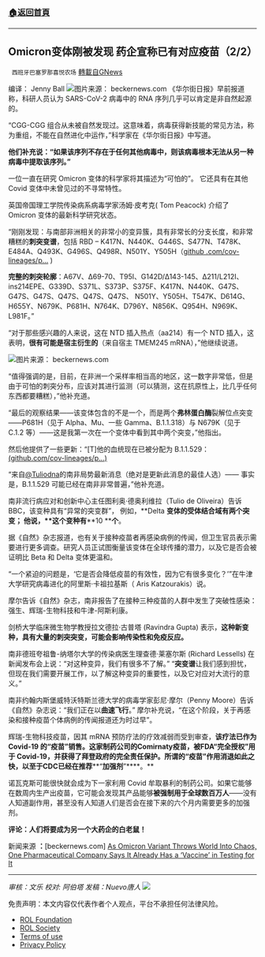 ###  [:house:返回首頁](https://github.com/ourhimalayas/txt)
---


## Omicron变体刚被发现 药企宣称已有对应疫苗（2/2）
` 西班牙巴塞罗那喜悦农场` [轉載自GNews](https://gnews.org/zh-hans/1701136/)

编译： Jenny Ball
![](https://assets.gnews.org/wp-content/uploads/2021/11/image0-2-16.jpg)图片来源： beckernews.com
《华尔街日报》早前报道称，科研人员认为 SARS-CoV-2 病毒中的 RNA 序列几乎可以肯定是非自然起源的。

“CGG-CGG 组合从未被自然发现过。这意味着，病毒获得新技能的常见方法，称为重组，不能在自然进化中运作，”科学家在《华尔街日报》中写道。

**他们补充说：“如果该序列不存在于任何其他病毒中，则该病毒根本无法从另一种病毒中提取该序列。”**

一位一直在研究 Omicron 变体的科学家将其描述为“可怕的”。 它还具有在其他 Covid 变体中未曾见过的不寻常特性。

英国帝国理工学院传染病系病毒学家汤姆·皮考克( Tom Peacock) 介绍了 Omicron 变体的最新科学研究状态。

“刚刚发现：与南部非洲相关的非常小的变异簇，具有非常长的分支长度，和非常糟糕的**刺突变谱**，包括 RBD – K417N、N440K、G446S、S477N、T478K、E484A、Q493K、G496S、Q498R、N501Y、Y505H（[github .com/cov-lineages/p…](https://github.com/cov-lineages/pango-designation/issues/343) )

**完整的刺突轮廓**：A67V、Δ69-70、T95I、G142D/Δ143-145、Δ211/L212I、ins214EPE、G339D、S371L、S373P、S375F、K417N、N440K、G47S、G47S、G47S、Q47S、Q47S、Q47S、 N501Y、Y505H、T547K、D614G、H655Y、N679K、P681H、N764K、D796Y、N856K、Q954H、N969K、L981F。”

“对于那些感兴趣的人来说，这在 NTD 插入热点（aa214）有一个 NTD 插入，这表明，**很有可能是宿主衍生的**（来自宿主 TMEM245 mRNA），”他继续说道。

![](https://assets.gnews.org/wp-content/uploads/2021/11/image-841.png)图片来源： beckernews.com

“值得强调的是，目前，在非洲一个采样率相当高的地区，这一数字非常低，但是由于可怕的刺突分布，应该对其进行监测（可以猜测，这在抗原性上，比几乎任何东西都要糟糕），”他补充道。

“最后的观察结果——该变体包含的不是一个，而是两个**弗林蛋白酶**裂解位点突变——P681H（见于 Alpha、Mu、一些 Gamma、B.1.1.318）与 N679K（见于 C.1.2 等）——这是我第一次在一个变体中看到其中两个突变，”他指出。

然后他提供了一些更新：“[T]他的血统现在已被分配为 B.1.1.529：[(github.com/cov-lineages/p…)](https://github.com/cov-lineages/pango-designation/issues/343)

“来自[@Tuliodna](https://twitter.com/Tuliodna)的南非局势最新消息（绝对是更新此消息的最佳人选）—— 事实是，B.1.1.529 可能已经在南非非常普遍，”他补充道。

南非流行病应对和创新中心主任图利奥·德奥利维拉（Tulio de Oliveira）告诉 BBC，该变种具有“异常的突变群”， 例如，**Delta ****变体的受体结合域有两个突变**； 他说，**这个变种有****10 ****个**。

据《自然》杂志报道，也有关于接种疫苗者再感染病例的传闻，但卫生官员表示需要进行更多调查。研究人员正试图衡量该变体在全球传播的潜力，以及它是否会被证明比 Beta 和 Delta 变体更温和。

“一个紧迫的问题是，‘它是否会降低疫苗的有效性，因为它有很多变化？’”在牛津大学研究病毒进化的阿里斯·卡祖拉基斯（ Aris Katzourakis）说。

摩尔告诉《自然》杂志，南非报告了在接种三种疫苗的人群中发生了突破性感染：强生、辉瑞-生物科技和牛津-阿斯利康。

剑桥大学临床微生物学教授拉文德拉·古普塔 (Ravindra Gupta) 表示，**这种新变种，具有大量的刺突突变，可能会影响传染性和免疫反应。**

南非德班夸祖鲁-纳塔尔大学的传染病医生理查德·莱塞尔斯 (Richard Lessells) 在新闻发布会上说：“对这种变异，我们有很多不了解。” “**突变谱**让我们感到担忧，但现在我们需要开展工作，以了解这种变异的重要性，以及它对应对大流行的意义。”

南非约翰内斯堡威特沃特斯兰德大学的病毒学家彭尼·摩尔（Penny Moore）告诉《自然》杂志说：“我们正在以**曲速飞行**。” 摩尔补充说，“在这个阶段，关于再感染和接种疫苗个体病例的传闻报道还为时过早”。

辉瑞-生物科技疫苗，因其 mRNA 预防疗法的疗效减弱而受到审查，**该疗法已作为****Covid-19 ****的****“****疫苗****”****销售**。这家制药公司的Comirnaty疫苗，被FDA“完全授权”用于 Covid-19，并获得了拜登政府的完全责任保护。**所谓的****“****疫苗****”****作用消退如此之快，以至于****CDC****已经在推荐****“****加强剂****”****。**

诺瓦克斯可能很快就会成为下一家利用 Covid 牟取暴利的制药公司。如果它能够在数周内生产出疫苗，它可能会发现其产品能够**被强制用于全球数百万人**——没有人知道副作用，甚至没有人知道人们是否会在接下来的六个月内需要更多的加强剂。

**评论：人们将要成为另一个大药企的白老鼠！**

新闻来源 **：**[beckernews.com] [As Omicron Variant Throws World Into Chaos, One Pharmaceutical Company Says It Already Has a ‘Vaccine’ in Testing for It](https://beckernews.com/as-omicron-variant-throws-world-into-chaos-one-pharmaceutical-company-suddenly-says-it-already-has-a-vaccine-in-testing-for-it-43215/)

* * *

*审核：文乐
校对: 阿伯塔
发稿：Nuevo唐人*
![](https://assets.gnews.org/wp-content/uploads/2021/11/GNEWS_CH.-1.jpeg)
 

免责声明：本文内容仅代表作者个人观点，平台不承担任何法律风险。

- [ROL Foundation](https://rolfoundation.org/)
- [ROL Society](https://rolsociety.org/)
- [Terms of use](https://gnews.org/terms-of-use-3/)
- [Privacy Policy](https://gnews.org/privacy-policy/)
